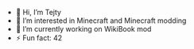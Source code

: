 - 👋 Hi, I’m Tejty
- 👀 I’m interested in Minecraft and Minecraft modding
- 🌱 I’m currently working on WikiBook mod
- ⚡ Fun fact: 42
